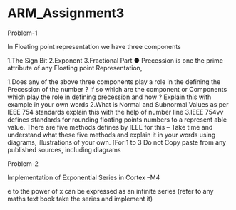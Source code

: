 # ARM_Assignment3
Problem-1

In Floating point representation we have three components

1.The Sign Bit
2.Exponent
3.Fractional Part
●
Precession is one the prime attribute of any Floating point Representation, 

1.Does any of the above three components play a role in the defining the Precession of the number ? If so which are the component or Components  which play the  role in defining precession  and how ? Explain this with example in your own words
2.What is Normal and Subnormal  Values as per IEEE 754  standards  explain this  with the  help of number line
3.IEEE 754vv defines standards for rounding floating points numbers to a represent able value. There are five methods defines by IEEE for this – Take time and  understand what these five methods and explain it in your words using diagrams, illustrations of your own.
        [For 1 to 3  Do not Copy paste from any published sources, including diagrams

Problem-2

Implementation of Exponential Series  in Cortex –M4    

e to the power of x can be expressed as an infinite series (refer to any maths text book take the series and implement it)
